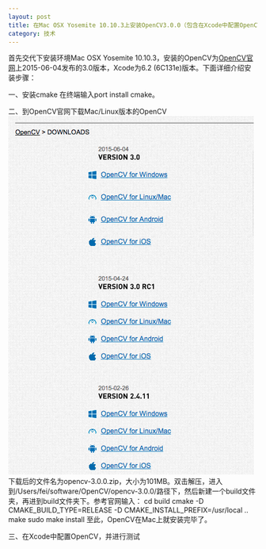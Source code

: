```yaml
---
layout: post
title: 在Mac OSX Yosemite 10.10.3上安装OpenCV3.0.0（包含在Xcode中配置OpenCV）
category: 技术
---
```

首先交代下安装环境Mac OSX Yosemite 10.10.3，安装的OpenCV为[OpenCV官网](http://opencv.org/)上2015-06-04发布的3.0版本，Xcode为6.2 (6C131e)版本。下面详细介绍安装步骤：

一、安装cmake
在终端输入port install cmake。

二、到OpenCV官网下载Mac/Linux版本的OpenCV
![OpenCV-DOWNLOADS](./figures/OpenCV-DOWNLOADS.png)
下载后的文件名为opencv-3.0.0.zip，大小为101MB。双击解压，进入到/Users/fei/software/OpenCV/opencv-3.0.0/路径下，然后新建一个build文件夹，再进到build文件夹下。参考官网输入：
cd build
cmake -D CMAKE_BUILD_TYPE=RELEASE -D CMAKE_INSTALL_PREFIX=/usr/local ..
make
sudo make install
至此，OpenCV在Mac上就安装完毕了。

三、在Xcode中配置OpenCV，并进行测试



